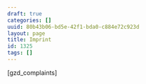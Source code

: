 ```yaml
---
draft: true
categories: []
uuid: 80b43b06-bd5e-42f1-bda0-c884e72c923d
layout: page
title: Imprint
id: 1325
tags: []
---
```


[gzd\_complaints]

